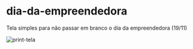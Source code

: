 # dia-da-empreendedora
Tela simples para não passar em branco o dia da empreendedora (19/11)

![print-tela](https://user-images.githubusercontent.com/77462883/142743152-8d182eab-3171-422f-aab9-be68361ae7cd.png)
